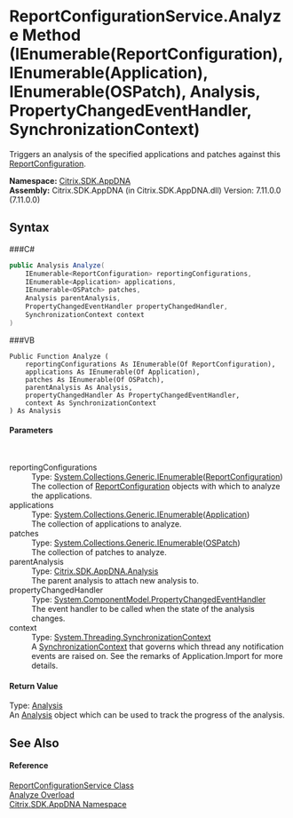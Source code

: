 # ReportConfigurationService.Analyze Method (IEnumerable(ReportConfiguration), IEnumerable(Application), IEnumerable(OSPatch), Analysis, PropertyChangedEventHandler, SynchronizationContext)
 

Triggers an analysis of the specified applications and patches against this <a href="T_Citrix_SDK_AppDNA_ReportConfiguration">ReportConfiguration</a>.

**Namespace:**&nbsp;<a href="N_Citrix_SDK_AppDNA">Citrix.SDK.AppDNA</a><br />**Assembly:**&nbsp;Citrix.SDK.AppDNA (in Citrix.SDK.AppDNA.dll) Version: 7.11.0.0 (7.11.0.0)

## Syntax

###C#
```csharp
public Analysis Analyze(
	IEnumerable<ReportConfiguration> reportingConfigurations,
	IEnumerable<Application> applications,
	IEnumerable<OSPatch> patches,
	Analysis parentAnalysis,
	PropertyChangedEventHandler propertyChangedHandler,
	SynchronizationContext context
)
```

###VB
```vbnet
Public Function Analyze ( 
	reportingConfigurations As IEnumerable(Of ReportConfiguration),
	applications As IEnumerable(Of Application),
	patches As IEnumerable(Of OSPatch),
	parentAnalysis As Analysis,
	propertyChangedHandler As PropertyChangedEventHandler,
	context As SynchronizationContext
) As Analysis
```


#### Parameters
&nbsp;<dl><dt>reportingConfigurations</dt><dd>Type: <a href="http://msdn2.microsoft.com/en-us/library/9eekhta0" target="_blank">System.Collections.Generic.IEnumerable</a>(<a href="T_Citrix_SDK_AppDNA_ReportConfiguration">ReportConfiguration</a>)<br />The collection of <a href="T_Citrix_SDK_AppDNA_ReportConfiguration">ReportConfiguration</a> objects with which to analyze the applications.</dd><dt>applications</dt><dd>Type: <a href="http://msdn2.microsoft.com/en-us/library/9eekhta0" target="_blank">System.Collections.Generic.IEnumerable</a>(<a href="T_Citrix_SDK_AppDNA_Application">Application</a>)<br />The collection of applications to analyze.</dd><dt>patches</dt><dd>Type: <a href="http://msdn2.microsoft.com/en-us/library/9eekhta0" target="_blank">System.Collections.Generic.IEnumerable</a>(<a href="T_Citrix_SDK_AppDNA_OSPatch">OSPatch</a>)<br />The collection of patches to analyze.</dd><dt>parentAnalysis</dt><dd>Type: <a href="T_Citrix_SDK_AppDNA_Analysis">Citrix.SDK.AppDNA.Analysis</a><br />The parent analysis to attach new analysis to.</dd><dt>propertyChangedHandler</dt><dd>Type: <a href="http://msdn2.microsoft.com/en-us/library/hyza7z75" target="_blank">System.ComponentModel.PropertyChangedEventHandler</a><br />The event handler to be called when the state of the analysis changes.</dd><dt>context</dt><dd>Type: <a href="http://msdn2.microsoft.com/en-us/library/wx31754f" target="_blank">System.Threading.SynchronizationContext</a><br />A <a href="http://msdn2.microsoft.com/en-us/library/wx31754f" target="_blank">SynchronizationContext</a> that governs which thread any notification events are raised on. See the remarks of Application.Import for more details.</dd></dl>

#### Return Value
Type: <a href="T_Citrix_SDK_AppDNA_Analysis">Analysis</a><br />An <a href="T_Citrix_SDK_AppDNA_Analysis">Analysis</a> object which can be used to track the progress of the analysis.

## See Also


#### Reference
<a href="T_Citrix_SDK_AppDNA_ReportConfigurationService">ReportConfigurationService Class</a><br /><a href="Overload_Citrix_SDK_AppDNA_ReportConfigurationService_Analyze">Analyze Overload</a><br /><a href="N_Citrix_SDK_AppDNA">Citrix.SDK.AppDNA Namespace</a><br />